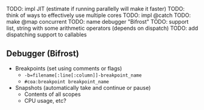 TODO: impl JIT (estimate if running parallelly will make it faster)
TODO: think of ways to effectively use multiple cores
TODO: impl @catch
TODO: make @map concurrent
TODO: name debugger "Bifrost"
TODO: support list, string with some arithmetic operators (depends on dispatch)
TODO: add dispatching support to callables

## Debugger (Bifrost)

- Breakpoints (set using comments or flags)
  - `-b=filename[:line[:column]]-breakpoint_name`
  - `#coa:breakpoint breakpoint_name`
- Snapshots (automatically take and continue or pause)
  - Contents of all scopes
  - CPU usage, etc?
